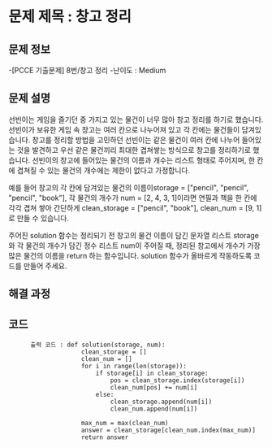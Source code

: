 # 문제 제목 : 창고 정리

## 문제 정보
-[PCCE 기출문제] 8번/창고 정리
-난이도 : Medium


## 문제 설명
선빈이는 게임을 즐기던 중 가지고 있는 물건이 너무 많아 창고 정리를 하기로 했습니다. 선빈이가 보유한 게임 속 창고는 여러 칸으로 나누어져 있고 각 칸에는 물건들이 담겨있습니다.
창고를 정리할 방법을 고민하던 선빈이는 같은 물건이 여러 칸에 나누어 들어있는 것을 발견하고 우선 같은 물건끼리 최대한 겹쳐쌓는 방식으로 창고를 정리하기로 했습니다. 
선빈이의 창고에 들어있는 물건의 이름과 개수는 리스트 형태로 주어지며, 한 칸에 겹쳐질 수 있는 물건의 개수에는 제한이 없다고 가정합니다.

예를 들어 창고의 각 칸에 담겨있는 물건의 이름이storage = ["pencil", "pencil", "pencil", "book"], 각 물건의 개수가 num = [2, 4, 3, 1]이라면 
연필과 책을 한 칸에 각각 겹쳐 쌓아 간단하게 clean_storage = ["pencil", "book"], clean_num = [9, 1]로 만들 수 있습니다.

주어진 solution 함수는 정리되기 전 창고의 물건 이름이 담긴 문자열 리스트 storage와 각 물건의 개수가 담긴 정수 리스트 num이 주어질 때, 
정리된 창고에서 개수가 가장 많은 물건의 이름을 return 하는 함수입니다. solution 함수가 올바르게 작동하도록 코드를 만들어 주세요.

## 해결 과정


## 코드
          출력 코드 : def solution(storage, num):
                        clean_storage = []
                        clean_num = []
                        for i in range(len(storage)):
                            if storage[i] in clean_storage:
                                pos = clean_storage.index(storage[i])
                                clean_num[pos] += num[i]
                            else:
                                clean_storage.append(num[i])
                                clean_num.append(num[i])
                                
                        max_num = max(clean_num)
                        answer = clean_storage[clean_num.index(max_num)]
                        return answer
